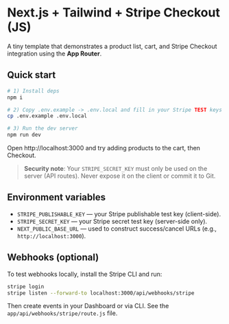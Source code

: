 # Next.js + Tailwind + Stripe Checkout (JS)

A tiny template that demonstrates a product list, cart, and Stripe Checkout integration using the **App Router**.

## Quick start

```bash
# 1) Install deps
npm i

# 2) Copy .env.example -> .env.local and fill in your Stripe TEST keys
cp .env.example .env.local

# 3) Run the dev server
npm run dev
```

Open http://localhost:3000 and try adding products to the cart, then Checkout.

> **Security note**: Your `STRIPE_SECRET_KEY` must only be used on the server (API routes). Never expose it on the client or commit it to Git.

## Environment variables

- `STRIPE_PUBLISHABLE_KEY` — your Stripe publishable test key (client-side).
- `STRIPE_SECRET_KEY` — your Stripe secret test key (server-side only).
- `NEXT_PUBLIC_BASE_URL` — used to construct success/cancel URLs (e.g., `http://localhost:3000`).

## Webhooks (optional)

To test webhooks locally, install the Stripe CLI and run:

```bash
stripe login
stripe listen --forward-to localhost:3000/api/webhooks/stripe
```

Then create events in your Dashboard or via CLI. See the `app/api/webhooks/stripe/route.js` file.
